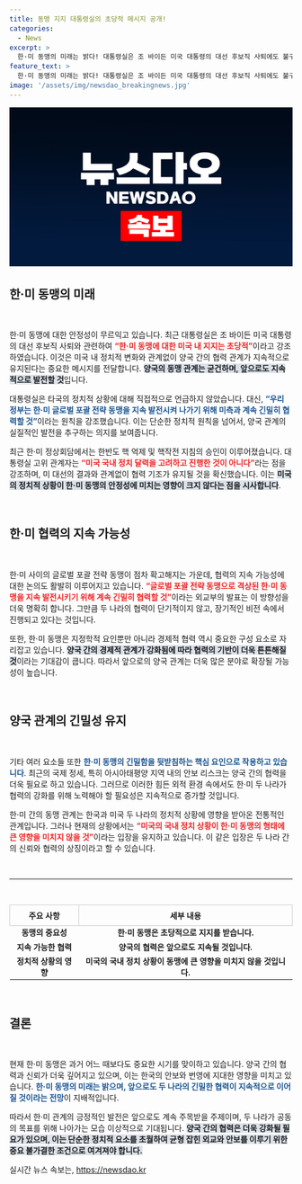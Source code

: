 ```yaml
---
title: 동맹 지지 대통령실의 초당적 메시지 공개!
categories:
  - News
excerpt: >
  한·미 동맹의 미래는 밝다! 대통령실은 조 바이든 미국 대통령의 대선 후보직 사퇴에도 불구하고 한·미 관계의 초당적 지지를 강조하며, 동맹의 지속 발전을 선언했다. 정치적 변동 속에서도 굳건한 협력 의지를 확인해보세요!
feature_text: >
  한·미 동맹의 미래는 밝다! 대통령실은 조 바이든 미국 대통령의 대선 후보직 사퇴에도 불구하고 한·미 관계의 초당적 지지를 강조하며, 동맹의 지속 발전을 선언했다. 정치적 변동 속에서도 굳건한 협력 의지를 확인해보세요!
image: '/assets/img/newsdao_breakingnews.jpg'
---
```


<p><img src="/assets/img/newsdao_breakingnews.jpg" alt="cryptoinkorea 속보" /></p>

<h2 data-ke-size="size26">한·미 동맹의 미래</h2>

<p data-ke-size="size16">&nbsp;</p>

<p>한·미 동맹에 대한 안정성이 무르익고 있습니다. 최근 대통령실은 조 바이든 미국 대통령의 대선 후보직 사퇴와 관련하여 <b><span style="color: #ee2323;">“한·미 동맹에 대한 미국 내 지지는 초당적”</span></b>이라고 강조하였습니다. 이것은 미국 내 정치적 변화와 관계없이 양국 간의 협력 관계가 지속적으로 유지된다는 중요한 메시지를 전달합니다. <b><span style="background-color: #21538527;">양국의 동맹 관계는 굳건하며, 앞으로도 지속적으로 발전할 것</span></b>입니다.</p>

<p>대통령실은 타국의 정치적 상황에 대해 직접적으로 언급하지 않았습니다. 대신, <b><span style="color: #1a5490;">“우리 정부는 한·미 글로벌 포괄 전략 동맹을 지속 발전시켜 나가기 위해 미측과 계속 긴밀히 협력할 것”</span></b>이라는 원칙을 강조했습니다. 이는 단순한 정치적 원칙을 넘어서, 양국 관계의 실질적인 발전을 추구하는 의지를 보여줍니다.</p>

<p>최근 한·미 정상회담에서는 한반도 핵 억제 및 핵작전 지침의 승인이 이루어졌습니다. 대통령실 고위 관계자는 <b><span style="color: #ee2323;">“미국 국내 정치 달력을 고려하고 진행한 것이 아니다”</span></b>라는 점을 강조하며, 미 대선의 결과와 관계없이 협력 기조가 유지될 것을 확신했습니다. 이는 <b><span style="background-color: #21538527;">미국의 정치적 상황이 한·미 동맹의 안정성에 미치는 영향이 크지 않다는 점을 시사합니다</span></b>.</p>

<p data-ke-size="size16">&nbsp;</p>

<h2 data-ke-size="size26">한·미 협력의 지속 가능성</h2>

<p data-ke-size="size16">&nbsp;</p>

<p>한·미 사이의 글로벌 포괄 전략 동맹이 점차 확고해지는 가운데, 협력의 지속 가능성에 대한 논의도 활발히 이루어지고 있습니다. <b><span style="color: #ee2323;">“글로벌 포괄 전략 동맹으로 격상된 한·미 동맹을 지속 발전시키기 위해 계속 긴밀히 협력할 것”</span></b>이라는 외교부의 발표는 이 방향성을 더욱 명확히 합니다. 그만큼 두 나라의 협력이 단기적이지 않고, 장기적인 비전 속에서 진행되고 있다는 것입니다.</p>

<p>또한, 한·미 동맹은 지정학적 요인뿐만 아니라 경제적 협력 역시 중요한 구성 요소로 자리잡고 있습니다. <b><span style="background-color: #21538527;">양국 간의 경제적 관계가 강화됨에 따라 협력의 기반이 더욱 튼튼해질 것</span></b>이라는 기대감이 큽니다. 따라서 앞으로의 양국 관계는 더욱 많은 분야로 확장될 가능성이 높습니다.</p>

<p data-ke-size="size16">&nbsp;</p>

<h2 data-ke-size="size26">양국 관계의 긴밀성 유지</h2>

<p data-ke-size="size16">&nbsp;</p>

<p>기타 여러 요소들 또한 <b><span style="color: #1a5490;">한·미 동맹의 긴밀함을 뒷받침하는 핵심 요인으로 작용하고 있습니다</span></b>. 최근의 국제 정세, 특히 아시아태평양 지역 내의 안보 리스크는 양국 간의 협력을 더욱 필요로 하고 있습니다. 그러므로 이러한 힘든 외적 환경 속에서도 한·미 두 나라가 협력의 강화를 위해 노력해야 할 필요성은 지속적으로 증가할 것입니다.</p>

<p>한·미 간의 동맹 관계는 한국과 미국 두 나라의 정치적 상황에 영향을 받아온 전통적인 관계입니다. 그러나 현재의 상황에서는 <b><span style="color: #ee2323;">“미국의 국내 정치 상황이 한·미 동맹의 형태에 큰 영향을 미치지 않을 것”</span></b>이라는 입장을 유지하고 있습니다. 이 같은 입장은 두 나라 간의 신뢰와 협력의 상징이라고 할 수 있습니다.</p>

<p data-ke-size="size16">&nbsp;</p>

<hr />

<p data-ke-size="size16">&nbsp;</p>

<table style="width: 100%; border-collapse: collapse;">
    <thead>
        <tr>
            <th style="border: 1px solid #ccc; padding: 8px; text-align: center;"><b>주요 사항</b></th>
            <th style="border: 1px solid #ccc; padding: 8px; text-align: center;"><b>세부 내용</b></th>
        </tr>
    </thead>
    <tbody>
        <tr>
            <td style="text-align: center; height: 17px;"><b>동맹의 중요성</b></td>
            <td style="text-align: center; height: 17px;"><b>한·미 동맹은 초당적으로 지지를 받습니다.</b></td>
        </tr>
        <tr>
            <td style="text-align: center; height: 17px;"><b>지속 가능한 협력</b></td>
            <td style="text-align: center; height: 17px;"><b>양국의 협력은 앞으로도 지속될 것입니다.</b></td>
        </tr>
        <tr>
            <td style="text-align: center; height: 17px;"><b>정치적 상황의 영향</b></td>
            <td style="text-align: center; height: 17px;"><b>미국의 국내 정치 상황이 동맹에 큰 영향을 미치지 않을 것입니다.</b></td>
        </tr>
    </tbody>
</table>

<p data-ke-size="size16">&nbsp;</p>

<h2 data-ke-size="size26">결론</h2>

<p data-ke-size="size16">&nbsp;</p>

<p>현재 한·미 동맹은 과거 어느 때보다도 중요한 시기를 맞이하고 있습니다. 양국 간의 협력과 신뢰가 더욱 깊어지고 있으며, 이는 한국의 안보와 번영에 지대한 영향을 미치고 있습니다. <b><span style="color: #1a5490;">한·미 동맹의 미래는 밝으며, 앞으로도 두 나라의 긴밀한 협력이 지속적으로 이어질 것이라는 전망</span></b>이 지배적입니다.</p>

<p>따라서 한·미 관계의 긍정적인 발전은 앞으로도 계속 주목받을 주제이며, 두 나라가 공동의 목표를 위해 나아가는 모습 이상적으로 기대됩니다. <b><span style="background-color: #21538527;">양국 간의 협력은 더욱 강화될 필요가 있으며, 이는 단순한 정치적 요소를 초월하여 균형 잡힌 외교와 안보를 이루기 위한 중요 불가결한 조건으로 여겨져야 합니다.</span></b></p>
실시간 뉴스 속보는, <a href="https://newsdao.kr" rel="dofollow">https://newsdao.kr</a>


